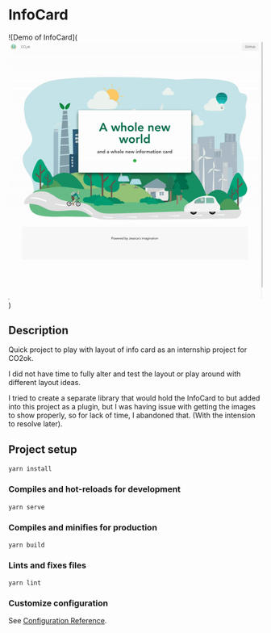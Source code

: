# InfoCard

![Demo of InfoCard](![Demo of Rick and Morty API](https://github.com/jdsmith022/InfoCard/blob/master/git_images/info.gif))

## Description
Quick project to play with layout of info card as an internship project for CO2ok.

I did not have time to fully alter and test the layout or play around with different layout ideas.

I tried to create a separate library that would hold the InfoCard to but added into this project as a plugin, but I was having issue with getting the images to show properly, so for lack of time, I abandoned that. (With the intension to resolve later).

## Project setup
```
yarn install
```

### Compiles and hot-reloads for development
```
yarn serve
```

### Compiles and minifies for production
```
yarn build
```

### Lints and fixes files
```
yarn lint
```

### Customize configuration
See [Configuration Reference](https://cli.vuejs.org/config/).
